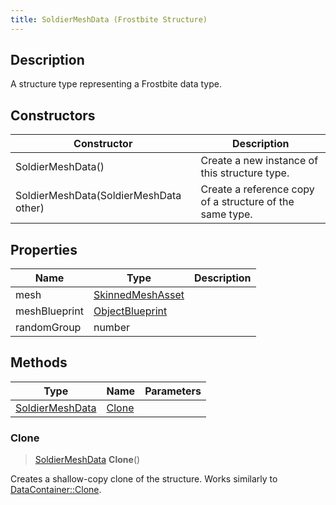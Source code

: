 ```yaml
---
title: SoldierMeshData (Frostbite Structure)
---
```

## Description

A structure type representing a Frostbite data type.

## Constructors

| Constructor                            | Description                                              |
| -------------------------------------- | -------------------------------------------------------- |
| SoldierMeshData()                      | Create a new instance of this structure type.            |
| SoldierMeshData(SoldierMeshData other) | Create a reference copy of a structure of the same type. |

## Properties

| Name          | Type                                 | Description |
| ------------- | ------------------------------------ | ----------- |
| mesh          | [SkinnedMeshAsset](SkinnedMeshAsset) |             |
| meshBlueprint | [ObjectBlueprint](ObjectBlueprint)   |             |
| randomGroup   | number                               |             |

## Methods

| Type                               | Name            | Parameters |
| ---------------------------------- | --------------- | ---------- |
| [SoldierMeshData](SoldierMeshData) | [Clone](#clone) |            |

### Clone

> [SoldierMeshData](SoldierMeshData) **Clone**()

Creates a shallow-copy clone of the structure. Works similarly to [DataContainer::Clone](/vext/ref/cls/shr/datacontainer#clone).
